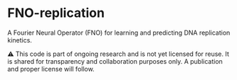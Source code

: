 # FNO-replication

A Fourier Neural Operator (FNO) for learning and predicting DNA replication kinetics.

⚠️ This code is part of ongoing research and is not yet licensed for reuse. It is shared for transparency and collaboration purposes only. A publication and proper license will follow.
